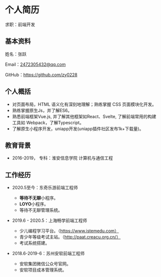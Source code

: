 # 个人简历
求职：前端开发

## 基本资料

姓名：张跃

Email：2472305432@qq.com

GitHub：https://github.com/zy0228

## 个人概括
- 对页面布局，HTML 语义化有深刻地理解；熟练掌握 CSS 页面模块化开发。
- 熟练掌握原生Js，并了解ES6。
- 熟悉前端框架Vue.js, 并了解其他框架如React、Svelte, 了解前端常用的构建工具如 Webpack，了解Typescript。
- 了解原生小程序开发，uniapp开发(uniapp插件社区发布1k+下载量)。

## 教育背景
- 2016-2019， 专科：淮安信息学院  计算机与通信工程

## 工作经历
- 2020.5至今：东奇乐游前端工程师
    -   **等待不无聊**小程序。
    -   **LOYO**小程序。
    -   等待不无聊管理系统。

- 2019.6 - 2020.5：上海畅学前端工程师
    -   少儿编程学习平台。（https://www.istemedu.com）
    -   青少年等级考试主站。（http://paat.creacu.org.cn/）
    -   考试系统搭建。

- 2018.6-2019-6：苏州安软前端工程师
    -   安软集团微信公众号官网。
    -   安软项目成本管理系统。
